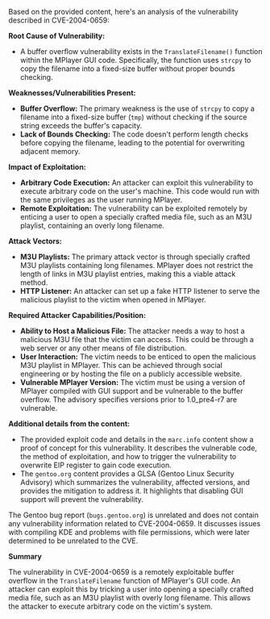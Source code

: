 Based on the provided content, here's an analysis of the vulnerability described in CVE-2004-0659:

**Root Cause of Vulnerability:**

*   A buffer overflow vulnerability exists in the `TranslateFilename()` function within the MPlayer GUI code. Specifically, the function uses `strcpy` to copy the filename into a fixed-size buffer without proper bounds checking.

**Weaknesses/Vulnerabilities Present:**

*   **Buffer Overflow:** The primary weakness is the use of `strcpy` to copy a filename into a fixed-size buffer (`tmp`) without checking if the source string exceeds the buffer's capacity.
*   **Lack of Bounds Checking:** The code doesn't perform length checks before copying the filename, leading to the potential for overwriting adjacent memory.

**Impact of Exploitation:**

*   **Arbitrary Code Execution:** An attacker can exploit this vulnerability to execute arbitrary code on the user's machine. This code would run with the same privileges as the user running MPlayer.
*   **Remote Exploitation:** The vulnerability can be exploited remotely by enticing a user to open a specially crafted media file, such as an M3U playlist, containing an overly long filename.

**Attack Vectors:**

*   **M3U Playlists:** The primary attack vector is through specially crafted M3U playlists containing long filenames. MPlayer does not restrict the length of links in M3U playlist entries, making this a viable attack method.
*   **HTTP Listener:** An attacker can set up a fake HTTP listener to serve the malicious playlist to the victim when opened in MPlayer.

**Required Attacker Capabilities/Position:**

*   **Ability to Host a Malicious File:** The attacker needs a way to host a malicious M3U file that the victim can access. This could be through a web server or any other means of file distribution.
*   **User Interaction:** The victim needs to be enticed to open the malicious M3U playlist in MPlayer. This can be achieved through social engineering or by hosting the file on a publicly accessible website.
*   **Vulnerable MPlayer Version:** The victim must be using a version of MPlayer compiled with GUI support and be vulnerable to the buffer overflow. The advisory specifies versions prior to 1.0_pre4-r7 are vulnerable.

**Additional details from the content:**

*   The provided exploit code and details in the `marc.info` content show a proof of concept for this vulnerability. It describes the vulnerable code, the method of exploitation, and how to trigger the vulnerability to overwrite EIP register to gain code execution.
*   The `gentoo.org` content provides a GLSA (Gentoo Linux Security Advisory) which summarizes the vulnerability, affected versions, and provides the mitigation to address it. It highlights that disabling GUI support will prevent the vulnerability.

The Gentoo bug report (`bugs.gentoo.org`) is unrelated and does not contain any vulnerability information related to CVE-2004-0659. It discusses issues with compiling KDE and problems with file permissions, which were later determined to be unrelated to the CVE.

**Summary**

The vulnerability in CVE-2004-0659 is a remotely exploitable buffer overflow in the `TranslateFilename` function of MPlayer's GUI code. An attacker can exploit this by tricking a user into opening a specially crafted media file, such as an M3U playlist with overly long filename. This allows the attacker to execute arbitrary code on the victim's system.
